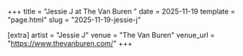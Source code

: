 +++
title = "Jessie J at The Van Buren "
date = 2025-11-19
template = "page.html"
slug = "2025-11-19-jessie-j"

[extra]
artist = "Jessie J"
venue = "The Van Buren"
venue_url = "https://www.thevanburen.com/"
+++
